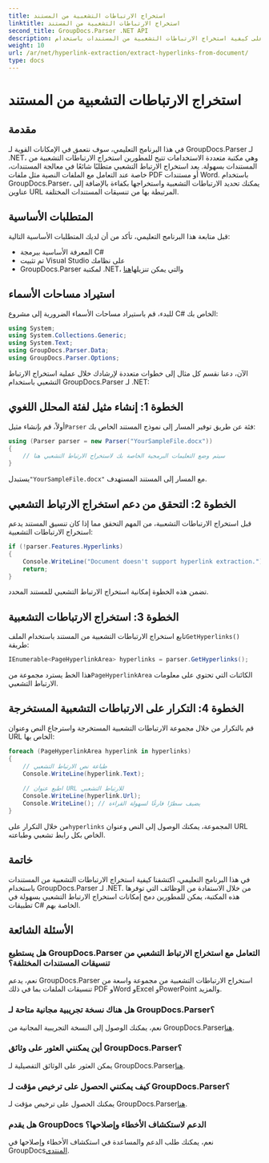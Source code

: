 ```yaml
---
title: استخراج الارتباطات التشعبية من المستند
linktitle: استخراج الارتباطات التشعبية من المستند
second_title: GroupDocs.Parser .NET API
description: تعرف على كيفية استخراج الارتباطات التشعبية من المستندات باستخدام GroupDocs.Parser لـ .NET. قم بتحسين تطبيقات C# الخاصة بك باستخدام هذا الدليل المباشر.
weight: 10
url: /ar/net/hyperlink-extraction/extract-hyperlinks-from-document/
type: docs
---
```

# استخراج الارتباطات التشعبية من المستند

## مقدمة
في هذا البرنامج التعليمي، سوف نتعمق في الإمكانات القوية لـ GroupDocs.Parser لـ .NET، وهي مكتبة متعددة الاستخدامات تتيح للمطورين استخراج الارتباطات التشعبية من المستندات بسهولة. يعد استخراج الارتباط التشعبي متطلبًا شائعًا في معالجة المستندات، خاصة عند التعامل مع الملفات النصية مثل ملفات PDF أو مستندات Word. باستخدام GroupDocs.Parser، يمكنك تحديد الارتباطات التشعبية واستخراجها بكفاءة بالإضافة إلى عناوين URL المرتبطة بها من تنسيقات المستندات المختلفة.
## المتطلبات الأساسية
قبل متابعة هذا البرنامج التعليمي، تأكد من أن لديك المتطلبات الأساسية التالية:
- المعرفة الأساسية ببرمجة C#
- تم تثبيت Visual Studio على نظامك
-  GroupDocs.Parser لمكتبة .NET، والتي يمكن تنزيلها[هنا](https://releases.groupdocs.com/parser/net/)
## استيراد مساحات الأسماء
للبدء، قم باستيراد مساحات الأسماء الضرورية إلى مشروع C# الخاص بك:
```csharp
using System;
using System.Collections.Generic;
using System.Text;
using GroupDocs.Parser.Data;
using GroupDocs.Parser.Options;
```

الآن، دعنا نقسم كل مثال إلى خطوات متعددة لإرشادك خلال عملية استخراج الارتباط التشعبي باستخدام GroupDocs.Parser لـ .NET:
## الخطوة 1: إنشاء مثيل لفئة المحلل اللغوي
 أولاً، قم بإنشاء مثيل`Parser` فئة عن طريق توفير المسار إلى نموذج المستند الخاص بك:
```csharp
using (Parser parser = new Parser("YourSampleFile.docx"))
{
    // سيتم وضع التعليمات البرمجية الخاصة بك لاستخراج الارتباط التشعبي هنا
}
```
 يستبدل`"YourSampleFile.docx"` مع المسار إلى المستند المستهدف.
## الخطوة 2: التحقق من دعم استخراج الارتباط التشعبي
قبل استخراج الارتباطات التشعبية، من المهم التحقق مما إذا كان تنسيق المستند يدعم استخراج الارتباطات التشعبية:
```csharp
if (!parser.Features.Hyperlinks)
{
    Console.WriteLine("Document doesn't support hyperlink extraction.");
    return;
}
```
تضمن هذه الخطوة إمكانية استخراج الارتباط التشعبي للمستند المحدد.
## الخطوة 3: استخراج الارتباطات التشعبية
 تابع استخراج الارتباطات التشعبية من المستند باستخدام الملف`GetHyperlinks()` طريقة:
```csharp
IEnumerable<PageHyperlinkArea> hyperlinks = parser.GetHyperlinks();
```
 هذا الخط يسترد مجموعة من`PageHyperlinkArea` الكائنات التي تحتوي على معلومات الارتباط التشعبي.
## الخطوة 4: التكرار على الارتباطات التشعبية المستخرجة
قم بالتكرار من خلال مجموعة الارتباطات التشعبية المستخرجة واسترجاع النص وعنوان URL الخاص بها:
```csharp
foreach (PageHyperlinkArea hyperlink in hyperlinks)
{
    // طباعة نص الارتباط التشعبي
    Console.WriteLine(hyperlink.Text);
    
    // اطبع عنوان URL للارتباط التشعبي
    Console.WriteLine(hyperlink.Url);
    Console.WriteLine(); // يضيف سطرًا فارغًا لسهولة القراءة
}
```
من خلال التكرار على`hyperlinks` المجموعة، يمكنك الوصول إلى النص وعنوان URL الخاص بكل رابط تشعبي وطباعته.
## خاتمة
في هذا البرنامج التعليمي، اكتشفنا كيفية استخراج الارتباطات التشعبية من المستندات باستخدام GroupDocs.Parser لـ .NET. من خلال الاستفادة من الوظائف التي توفرها هذه المكتبة، يمكن للمطورين دمج إمكانات استخراج الارتباط التشعبي بسهولة في تطبيقات C# الخاصة بهم.

## الأسئلة الشائعة
### هل يستطيع GroupDocs.Parser التعامل مع استخراج الارتباط التشعبي من تنسيقات المستندات المختلفة؟
نعم، يدعم GroupDocs.Parser استخراج الارتباطات التشعبية من مجموعة واسعة من تنسيقات الملفات بما في ذلك PDF وWord وExcel وPowerPoint والمزيد.
### هل هناك نسخة تجريبية مجانية متاحة لـ GroupDocs.Parser؟
 نعم، يمكنك الوصول إلى النسخة التجريبية المجانية من GroupDocs.Parser[هنا](https://releases.groupdocs.com/).
### أين يمكنني العثور على وثائق GroupDocs.Parser؟
 يمكن العثور على الوثائق التفصيلية لـ GroupDocs.Parser[هنا](https://tutorials.groupdocs.com/parser/net/).
### كيف يمكنني الحصول على ترخيص مؤقت لـ GroupDocs.Parser؟
 يمكنك الحصول على ترخيص مؤقت لـ GroupDocs.Parser[هنا](https://purchase.groupdocs.com/temporary-license/).
### هل يقدم GroupDocs الدعم لاستكشاف الأخطاء وإصلاحها؟
 نعم، يمكنك طلب الدعم والمساعدة في استكشاف الأخطاء وإصلاحها في GroupDocs[المنتدى](https://forum.groupdocs.com/c/parser/17).